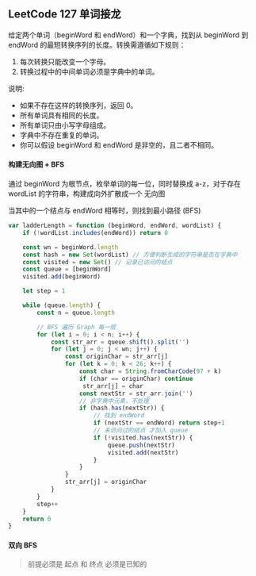 <h2 id='1'>LeetCode 127 单词接龙</h2>

给定两个单词（beginWord 和 endWord）和一个字典，找到从 beginWord 到 endWord 的最短转换序列的长度。转换需遵循如下规则：

1. 每次转换只能改变一个字母。
2. 转换过程中的中间单词必须是字典中的单词。

说明:
* 如果不存在这样的转换序列，返回 0。
* 所有单词具有相同的长度。
* 所有单词只由小写字母组成。
* 字典中不存在重复的单词。
* 你可以假设 beginWord 和 endWord 是非空的，且二者不相同。

#### 构建无向图 + BFS
通过 beginWord 为根节点，枚举单词的每一位，同时替换成 a-z，对于存在 wordList 的字符串，构建成向外扩散成一个 无向图  

当其中的一个结点与 endWord 相等时，则找到最小路径 (BFS)

```javascript
var ladderLength = function (beginWord, endWord, wordList) {
    if (!wordList.includes(endWord)) return 0

    const wn = beginWord.length
    const hash = new Set(wordList) // 方便判断生成的字符串是否在字典中
    const visited = new Set() // 记录已访问的结点
    const queue = [beginWord]
    visited.add(beginWord)

    let step = 1

    while (queue.length) {
        const n = queue.length

        // BFS 遍历 Graph 每一层
        for (let i = 0; i < n; i++) {
            const str_arr = queue.shift().split('')
            for (let j = 0; j < wn; j++) {
                const originChar = str_arr[j]
                for (let k = 0; k < 26; k++) {
                    const char = String.fromCharCode(97 + k)
                    if (char == originChar) continue
                     str_arr[j] = char
                    const nextStr = str_arr.join('')
                    // 非字典中元素，不处理
                    if (hash.has(nextStr)) {
                        // 找到 endWord
                        if (nextStr == endWord) return step+1
                        // 未访问过的结点 才加入 queue
                        if (!visited.has(nextStr)) {
                            queue.push(nextStr)
                            visited.add(nextStr)
                        }
                    }
                }
                str_arr[j] = originChar
            }
        }
        step++
    }
    return 0
}
```


#### 双向 BFS
> 前提必须是 起点 和 终点 必须是已知的

```javascript

```
